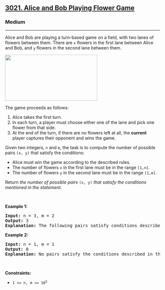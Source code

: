 <h2><a href="https://leetcode.com/problems/alice-and-bob-playing-flower-game/">3021. Alice and Bob Playing Flower Game</a></h2><h3>Medium</h3><hr><p>Alice and Bob are playing a turn-based game on a field, with two lanes of flowers between them. There are <code>x</code> flowers in the first lane between Alice and Bob, and <code>y</code> flowers in the second lane between them.</p>

<p><img alt="" src="https://assets.leetcode.com/uploads/2025/08/27/3021.png" style="width: 300px; height: 150px;" /></p>

<p>The game proceeds as follows:</p>

<ol>
	<li>Alice takes the first turn.</li>
	<li>In each turn, a player must choose either one of the lane&nbsp;and pick one flower from that side.</li>
	<li>At the end of the turn, if there are no flowers left at all, the <strong>current</strong> player captures their opponent and wins the game.</li>
</ol>

<p>Given two integers, <code>n</code> and <code>m</code>, the task is to compute the number of possible pairs <code>(x, y)</code> that satisfy the conditions:</p>

<ul>
	<li>Alice must win the game according to the described rules.</li>
	<li>The number of flowers <code>x</code> in the first lane must be in the range <code>[1,n]</code>.</li>
	<li>The number of flowers <code>y</code> in the second lane must be in the range <code>[1,m]</code>.</li>
</ul>

<p>Return <em>the number of possible pairs</em> <code>(x, y)</code> <em>that satisfy the conditions mentioned in the statement</em>.</p>

<p>&nbsp;</p>
<p><strong class="example">Example 1:</strong></p>

<pre>
<strong>Input:</strong> n = 3, m = 2
<strong>Output:</strong> 3
<strong>Explanation:</strong> The following pairs satisfy conditions described in the statement: (1,2), (3,2), (2,1).
</pre>

<p><strong class="example">Example 2:</strong></p>

<pre>
<strong>Input:</strong> n = 1, m = 1
<strong>Output:</strong> 0
<strong>Explanation:</strong> No pairs satisfy the conditions described in the statement.
</pre>

<p>&nbsp;</p>
<p><strong>Constraints:</strong></p>

<ul>
	<li><code>1 &lt;= n, m &lt;= 10<sup>5</sup></code></li>
</ul>
